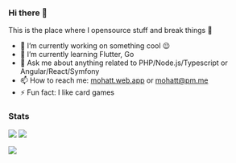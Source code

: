### Hi there 👋

This is the place where I opensource stuff and break things :rofl:

- 🔭 I’m currently working on something cool :wink:
- 🌱 I’m currently learning Flutter, Go
- 💬 Ask me about anything related to PHP/Node.js/Typescript or Angular/React/Symfony
- 📫 How to reach me: [mohatt.web.app](https://mohatt.web.app) or mohatt@pm.me
- ⚡ Fun fact: I like card games

### Stats

[![](https://github-readme-stats.vercel.app/api?username=mohatt&count_private=true&show_icons=true&theme=graywhite&hide_border=true&custom_title=Activity)](https://github.com/anuraghazra/github-readme-stats) [![](https://github-readme-stats.vercel.app/api/top-langs/?username=mohatt&count_private=true&show_icons=true&theme=graywhite&hide_border=true&hide_title=&langs_count=8&layout=compact)](https://github.com/anuraghazra/github-readme-stats) 

![](https://hit.yhype.me/github/profile?user_id=348753)
